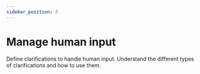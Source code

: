 ```yaml
---
sidebar_position: 5
---
```


# Manage human input
Define clarifications to handle human input.
Understand the different types of clarifications and how to use them.


